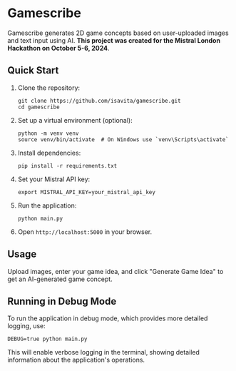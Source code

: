 # Gamescribe

Gamescribe generates 2D game concepts based on user-uploaded images and text input using AI. **This project was created for the Mistral London Hackathon on October 5-6, 2024**.

## Quick Start

1. Clone the repository:
   ```
   git clone https://github.com/isavita/gamescribe.git
   cd gamescribe
   ```

2. Set up a virtual environment (optional):
   ```
   python -m venv venv
   source venv/bin/activate  # On Windows use `venv\Scripts\activate`
   ```

3. Install dependencies:
   ```
   pip install -r requirements.txt
   ```

4. Set your Mistral API key:
   ```
   export MISTRAL_API_KEY=your_mistral_api_key
   ```

5. Run the application:
   ```
   python main.py
   ```

6. Open `http://localhost:5000` in your browser.

## Usage

Upload images, enter your game idea, and click "Generate Game Idea" to get an AI-generated game concept.

## Running in Debug Mode

To run the application in debug mode, which provides more detailed logging, use:

```
DEBUG=true python main.py
```

This will enable verbose logging in the terminal, showing detailed information about the application's operations.
